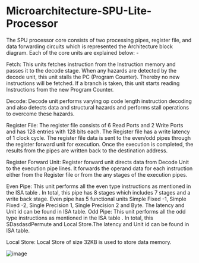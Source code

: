 # Microarchitecture-SPU-Lite-Processor

The SPU processor core consists of two processing pipes, register file, and data forwarding circuits which
is represented the Architecture block diagram. Each of the core units are explained below: -

Fetch: This units fetches instruction from the Instruction memory and passes it to the decode stage. When any hazards are detected by the decode unit, this unit stalls the PC (Program Counter). Thereby no new instructions will be fetched.  If a branch is taken, this unit starts reading Instructions from the new Program Counter.

Decode: Decode unit performs varying op code length instruction decoding and also detects data and structural hazards and performs stall operations to overcome these hazards. 

Register File: The register file consists of 6 Read Ports and 2 Write Ports and has 128 entries with 128 bits each. The Register file has a write latency of 1 clock cycle. The register file data is sent to the even/odd pipes through the register forward unit for execution. Once the execution is completed, the results from the pipes are written back to the destination address.

Register Forward Unit: Register forward unit directs data from Decode Unit to the execution pipe lines. It forwards the operand data for each instruction either from the Register file or from the any stages of the execution pipes.

Even Pipe: This unit performs all the even type instructions as mentioned in the ISA table . In total, this pipe has 8 stages which includes 7 stages and a write back stage. Even pipe has 5 functional units Simple Fixed -1, Simple Fixed -2, Single Precision 1, Single Precision 2 and Byte. The latency and Unit id can be found in ISA table.
Odd Pipe: This unit performs all the odd type instructions as mentioned in the ISA table . In total, this  SDasdasdPermute and Local Store.The latency and Unit id can be found in ISA table.

Local Store: Local Store of size 32KB is used to store data memory. 

![image](https://user-images.githubusercontent.com/49031532/236107998-d1c15724-1cbe-420b-83cd-a0355c635504.png)
